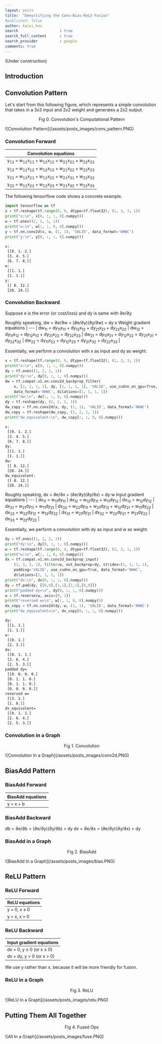 ```yaml
---
layout: posts
title:  "Demystifying the Conv-Bias-ReLU Fusion"
#published: false
author: kaixi_hou
search                   : true
search_full_content      : true
search_provider          : google
comments: true
---
```

(Under construction)
## Introduction
## Convolution Pattern
Let's start from this following figure, which represents a simple convolution that takes in a 3x3 input and 2x2 weight and generates a 2x2 output.
<p align=center> Fig 0. Convolution's Computational Pattern </p>
![Convolution Pattern](/assets/posts_images/conv_pattern.PNG)

### Convolution Forward


Convolution equations |
--- |
y<sub>11</sub> = w<sub>11</sub>x<sub>11</sub> + w<sub>12</sub>x<sub>12</sub> + w<sub>21</sub>x<sub>21</sub> + w<sub>22</sub>x<sub>22</sub> |
y<sub>12</sub> = w<sub>11</sub>x<sub>12</sub> + w<sub>12</sub>x<sub>13</sub> + w<sub>21</sub>x<sub>22</sub> + w<sub>22</sub>x<sub>23</sub> |
y<sub>21</sub> = w<sub>11</sub>x<sub>21</sub> + w<sub>12</sub>x<sub>22</sub> + w<sub>21</sub>x<sub>31</sub> + w<sub>22</sub>x<sub>32</sub> |
y<sub>22</sub> = w<sub>11</sub>x<sub>22</sub> + w<sub>12</sub>x<sub>23</sub> + w<sub>21</sub>x<sub>32</sub> + w<sub>22</sub>x<sub>33</sub> |

The following tensorflow code shows a concrete example.
```python
import tensorflow as tf
x = tf.reshape(tf.range(0, 9, dtype=tf.float32), (1, 3, 3, 1))
print("x:\n", x[0, :, :, 0].numpy())
w = tf.ones((2, 2, 1, 1))
print("w:\n", w[:, :, 0, 0].numpy())
y = tf.nn.conv2d(x, w, (1, 1), 'VALID', data_format='NHWC')
print("y:\n", y[0, :, :, 0].numpy())
```
```
x:
 [[0. 1. 2.]
 [3. 4. 5.]
 [6. 7. 8.]]
w:
 [[1. 1.]
 [1. 1.]]
y:
 [[ 8. 12.]
 [20. 24.]]
```


### Convolution Backward
Suppose e is the error (or cost/loss) and dy is same with ∂e/∂y.

Roughly speaking, dw = ∂e/∂w = (∂e/∂y)(∂y/∂w) = dy⋅x
Weight gradient equations |
--- |
dw<sub>11</sub> = dy<sub>11</sub>x<sub>11</sub> + dy<sub>12</sub>x<sub>12</sub> + dy<sub>21</sub>x<sub>21</sub> + dy<sub>22</sub>x<sub>22</sub> |
dw<sub>12</sub> = dy<sub>11</sub>x<sub>12</sub> + dy<sub>12</sub>x<sub>13</sub> + dy<sub>21</sub>x<sub>22</sub> + dy<sub>22</sub>x<sub>23</sub> |
dw<sub>21</sub> = dy<sub>11</sub>x<sub>21</sub> + dy<sub>12</sub>x<sub>22</sub> + dy<sub>21</sub>x<sub>31</sub> + dy<sub>22</sub>x<sub>32</sub> |
dw<sub>22</sub> = dy<sub>11</sub>x<sub>22</sub> + dy<sub>12</sub>x<sub>23</sub> + dy<sub>21</sub>x<sub>32</sub> + dy<sub>22</sub>x<sub>33</sub> |

Essentially, we perform a convolution with x as input and dy as weight.
```python
x = tf.reshape(tf.range(0, 9, dtype=tf.float32), (1, 3, 3, 1))
print("x:\n", x[0, :, :, 0].numpy())
dy = tf.ones((1, 2, 2, 1))
print("dy:\n", dy[0, :, :, 0].numpy())
dw = tf.compat.v1.nn.conv2d_backprop_filter(
    x, [2, 2, 1, 1], dy, [1, 1, 1, 1], 'VALID', use_cudnn_on_gpu=True,
    data_format='NHWC', dilations=[1, 1, 1, 1])
print("dw:\n", dw[:, :, 0, 0].numpy())
dy = tf.reshape(dy, (2, 2, 1, 1))
dw_copy = tf.nn.conv2d(x, dy, (1, 1), 'VALID', data_format='NHWC')
dw_copy = tf.reshape(dw_copy, (2, 2, 1, 1))
print("dw_equivalent:\n", dw_copy[:, :, 0, 0].numpy())
```
```
x:
 [[0. 1. 2.]
 [3. 4. 5.]
 [6. 7. 8.]]
dy:
 [[1. 1.]
 [1. 1.]]
dw:
 [[ 8. 12.]
 [20. 24.]]
dw_equivalent:
 [[ 8. 12.]
 [20. 24.]]
```

Roughly speaking, dx = ∂e/∂x = (∂e/∂y)(∂y/∂x) = dy⋅w
Input gradient equations |
--- |
dx<sub>11</sub> = w<sub>11</sub>dy<sub>11</sub>                                                                                                 |
dx<sub>12</sub> = w<sub>12</sub>dy<sub>11</sub> + w<sub>11</sub>dy<sub>12</sub>                                                                 |
dx<sub>13</sub> = w<sub>12</sub>dy<sub>12</sub>                                                                                                 |
dx<sub>21</sub> = w<sub>21</sub>dy<sub>11</sub> + w<sub>11</sub>dy<sub>21</sub>                                                                 |
dx<sub>22</sub> = w<sub>22</sub>dy<sub>11</sub> + w<sub>21</sub>dy<sub>12</sub> + w<sub>12</sub>dy<sub>21</sub> + w<sub>11</sub>dy<sub>22</sub> |
dx<sub>23</sub> = w<sub>22</sub>dy<sub>12</sub> + w<sub>12</sub>dy<sub>22</sub>                                                                 |
dx<sub>31</sub> = w<sub>21</sub>dy<sub>21</sub>                                                                                                 |
dx<sub>32</sub> = w<sub>22</sub>dy<sub>21</sub> + w<sub>21</sub>dy<sub>22</sub>                                                                 |
dx<sub>33</sub> = w<sub>22</sub>dy<sub>22</sub>                                                                                                 |

Essentially, we perform a convolution with dy as input and w as weight.
```python
dy = tf.ones((1, 2, 2, 1))
print("dy:\n", dy[0, :, :, 0].numpy())
w = tf.reshape(tf.range(0, 4, dtype=tf.float32), (2, 2, 1, 1))
print("w:\n", w[:, :, 0, 0].numpy())
dx = tf.compat.v1.nn.conv2d_backprop_input(
    (1, 3, 3, 1), filter=w, out_backprop=dy, strides=(1, 1, 1, 1),
    padding='VALID', use_cudnn_on_gpu=True, data_format='NHWC',
    dilations=[1, 1, 1, 1])
print("dx:\n", dx[0, :, :, 0].numpy())
dy = tf.pad(dy, [[0,0],[1,1],[1,1],[0,0]])
print("padded dy=\n", dy[0, :, :, 0].numpy())
w = tf.reverse(w, axis=[0, 1])
print("reversed w=\n", w[:, :, 0, 0].numpy())
dx_copy = tf.nn.conv2d(dy, w, (1, 1), 'VALID', data_format='NHWC')
print("dx_equivalent=\n", dx_copy[0, :, :, 0].numpy())
```
```
dy:
 [[1. 1.]
 [1. 1.]]
w:
 [[0. 1.]
 [2. 3.]]
dx:
 [[0. 1. 1.]
 [2. 6. 4.]
 [2. 5. 3.]]
padded dy=
 [[0. 0. 0. 0.]
 [0. 1. 1. 0.]
 [0. 1. 1. 0.]
 [0. 0. 0. 0.]]
reversed w=
 [[3. 2.]
 [1. 0.]]
dx_equivalent=
 [[0. 1. 1.]
 [2. 6. 4.]
 [2. 5. 3.]]
```


### Convolution in a Graph

<p align=center> Fig 1. Convolution </p>
![Convolution In a Graph](/assets/posts_images/conv2d.PNG)

## BiasAdd Pattern
### BiasAdd Forward
BiasAdd equations |
--- |
y = x + b |
### BiasAdd Backward
db = ∂e/∂b = (∂e/∂y)(∂y/∂b) = dy
dx = ∂e/∂x = (∂e/∂y)(∂y/∂x) = dy

### BiasAdd in a Graph

<p align=center> Fig 2. BiasAdd </p>
![BiasAdd In a Graph](/assets/posts_images/bias.PNG)

## ReLU Pattern
### ReLU Forward
ReLU equations |
--- |
y = 0, x ≤ 0 |
y = x, x > 0 |

### ReLU Backward
Input gradient equations |
--- |
dx = 0, y ≤ 0 (or x ≤ 0) |
dx = dy, y > 0 (or x > 0) |
We use y rather than x, because it will be more friendly for fusion.
### ReLU in a Graph

<p align=center> Fig 3. ReLU </p>
![ReLU In a Graph](/assets/posts_images/relu.PNG)

## Putting Them All Together

<p align=center> Fig 4. Fused Ops </p>
![All In a Graph](/assets/posts_images/fuse.PNG)
